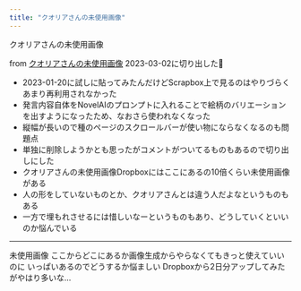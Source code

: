 ```yaml
---
title: "クオリアさんの未使用画像"
---
```


クオリアさんの未使用画像

from [クオリアさんの未使用画像](https://scrapbox.io/villagepump/%E3%82%AF%E3%82%AA%E3%83%AA%E3%82%A2%E3%81%95%E3%82%93%E3%81%AE%E6%9C%AA%E4%BD%BF%E7%94%A8%E7%94%BB%E5%83%8F)
2023-03-02に切り出した📝
- 2023-01-20に試しに貼ってみたんだけどScrapbox上で見るのはやりづらくあまり再利用されなかった
- 発言内容自体をNovelAIのプロンプトに入れることで絵柄のバリエーションを出すようになったため、なおさら使われなくなった
- 縦幅が長いので種のページのスクロールバーが使い物にならなくなるのも問題点
- 単独に削除しようかとも思ったがコメントがついてるものもあるので切り出しにした
- クオリアさんの未使用画像Dropboxにはここにあるの10倍くらい未使用画像がある
- 人の形をしていないものとか、クオリアさんとは違う人だよなというものもある
- 一方で埋もれさせるには惜しいなーというものもあり、どうしていくといいのか悩んでいる


---

未使用画像
ここからどこにあるか画像生成からやらなくてもきっと使えていいのに
いっぱいあるのでどうするか悩ましい
Dropboxから2日分アップしてみたがやはり多いな...